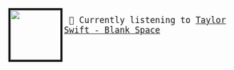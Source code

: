 

<img border="4" align="left" width="100" height="100" src="https:&#x2F;&#x2F;lastfm.freetls.fastly.net&#x2F;i&#x2F;u&#x2F;174s&#x2F;574db9d1528b064ca2faaf557f564bda.jpg">


<big><pre>
🎵  Currently listening to  [Taylor Swift - Blank Space](https://www.youtube.com/results?search_query=Taylor+Swift+Blank+Space)</br></br>
</pre></big>

